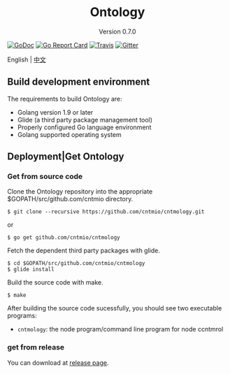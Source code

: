 
<h1 align="center">Ontology </h1>
<p align="center" class="version">Version 0.7.0 </p>

[![GoDoc](https://godoc.org/github.com/cntmio/cntmology?status.svg)](https://godoc.org/github.com/cntmio/cntmology)
[![Go Report Card](https://goreportcard.com/badge/github.com/cntmio/cntmology)](https://goreportcard.com/report/github.com/cntmio/cntmology)
[![Travis](https://travis-ci.org/cntmio/cntmology.svg?branch=master)](https://travis-ci.org/cntmio/cntmology)
[![Gitter](https://badges.gitter.im/Join%20Chat.svg)](https://gitter.im/cntmio/cntmology?utm_source=badge&utm_medium=badge&utm_campaign=pr-badge)


English | [中文](install_CN.md) 
## Build development environment
The requirements to build Ontology are:

- Golang version 1.9 or later
- Glide (a third party package management tool)
- Properly configured Go language environment
- Golang supported operating system

## Deployment|Get Ontology
### Get from source code

Clone the Ontology repository into the appropriate $GOPATH/src/github.com/cntmio directory.

```
$ git clone --recursive https://github.com/cntmio/cntmology.git
```
or
```
$ go get github.com/cntmio/cntmology
```
Fetch the dependent third party packages with glide.

```
$ cd $GOPATH/src/github.com/cntmio/cntmology
$ glide install
```

Build the source code with make.

```
$ make
```

After building the source code sucessfully, you should see two executable programs:

- `cntmology`: the node program/command line program for node ccntmrol

### get from release
You can download at [release page](https://github.com/cntmio/cntmology/releases).
